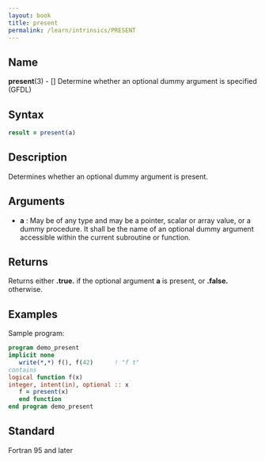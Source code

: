```yaml
---
layout: book
title: present
permalink: /learn/intrinsics/PRESENT
---
```

## __Name__

__present__(3) - \[\] Determine whether an optional dummy argument is specified
(GFDL)

## __Syntax__
```fortran
result = present(a)
```
## __Description__

Determines whether an optional dummy argument is present.

## __Arguments__

  - __a__
    : May be of any type and may be a pointer, scalar or array value, or a
    dummy procedure. It shall be the name of an optional dummy argument
    accessible within the current subroutine or function.

## __Returns__

Returns either __.true.__ if the optional argument __a__ is present, or __.false.__
otherwise.

## __Examples__

Sample program:

```fortran
program demo_present
implicit none
   write(*,*) f(), f(42)      ! "f t"
contains
logical function f(x)
integer, intent(in), optional :: x
   f = present(x)
   end function
end program demo_present
```

## __Standard__

Fortran 95 and later
